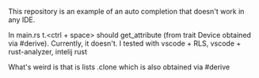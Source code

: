This repository is an example of an auto completion that doesn't work in any IDE.

In main.rs t.<ctrl + space> should get_attribute (from trait Device obtained via #derive). Currently, it doesn't. I tested with vscode + RLS, vscode + rust-analyzer, intelij rust

What's weird is that is lists .clone which is also obtained via #derive